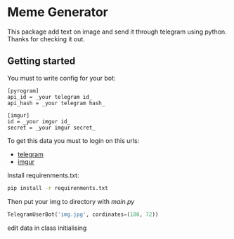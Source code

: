 # Meme Generator

This package add text on image and send it through telegram using python.\
Thanks for checking it out.

## Getting started

You must to write config for your bot:
```
[pyrogram]
api_id = _your telegram id_
api_hash = _your telegram hash_

[imgur]
id = _your imgur id_
secret = _your imgur secret_
```

To get this data you must to login on this urls:
 - [telegram](https://my.telegram.org/auth)
 - [imgur](https://api.imgur.com/oauth2/addclient)

Install requirenments.txt:
```bash
pip install -r requirenments.txt
```
Then put your img to directory with _main.py_
```python
TelegramUserBot('img.jpg', cordinates=(100, 72))
```
edit data in class initialising 
